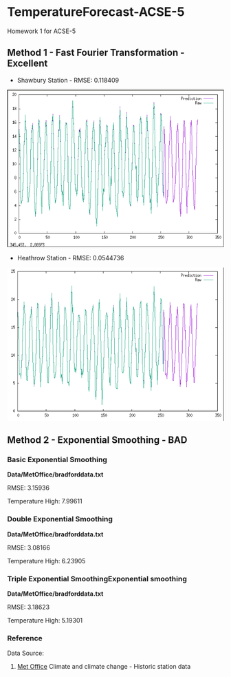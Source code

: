 # TemperatureForecast-ACSE-5
Homework 1 for ACSE-5

## Method 1 - Fast Fourier Transformation - Excellent

* Shawbury Station - RMSE: 0.118409


![](Shawbury5Years.png)


* Heathrow Station - RMSE: 0.0544736


![](Heathrow5Years.png)


## Method 2 - Exponential Smoothing - BAD

### Basic Exponential Smoothing

**Data/MetOffice/bradforddata.txt**

RMSE: 3.15936

Temperature High: 7.99611

### Double Exponential Smoothing

**Data/MetOffice/bradforddata.txt**

RMSE: 3.08166

Temperature High: 6.23905

### Triple Exponential SmoothingExponential smoothing

**Data/MetOffice/bradforddata.txt**

RMSE: 3.18623

Temperature High: 5.19301

### Reference

Data Source:

1. [Met Office](https://www.metoffice.gov.uk/) Climate and climate change - Historic station data
